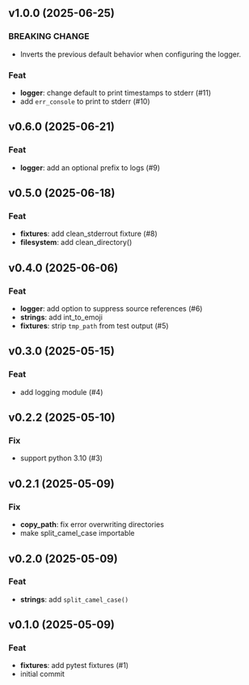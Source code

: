 ## v1.0.0 (2025-06-25)

### BREAKING CHANGE

- Inverts the previous default behavior when configuring
the logger.

### Feat

- **logger**: change default to print timestamps to stderr (#11)
- add `err_console` to print to stderr (#10)

## v0.6.0 (2025-06-21)

### Feat

- **logger**: add an optional prefix to logs (#9)

## v0.5.0 (2025-06-18)

### Feat

- **fixtures**: add clean_stderrout fixture (#8)
- **filesystem**: add clean_directory()

## v0.4.0 (2025-06-06)

### Feat

- **logger**: add option to suppress source references (#6)
- **strings**: add int_to_emoji
- **fixtures**: strip `tmp_path` from test output (#5)

## v0.3.0 (2025-05-15)

### Feat

- add logging module (#4)

## v0.2.2 (2025-05-10)

### Fix

- support python 3.10 (#3)

## v0.2.1 (2025-05-09)

### Fix

- **copy_path**: fix error overwriting directories
- make split_camel_case importable

## v0.2.0 (2025-05-09)

### Feat

- **strings**: add `split_camel_case()`

## v0.1.0 (2025-05-09)

### Feat

- **fixtures**: add pytest fixtures (#1)
- initial commit
